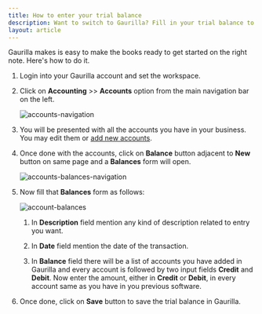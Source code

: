```yaml
---
title: How to enter your trial balance
description: Want to switch to Gaurilla? Fill in your trial balance to get your books up to date.
layout: article
---
```

Gaurilla makes is easy to make the books ready to get started on the right note. Here's how to do it.

1. Login into your Gaurilla account and set the workspace.

2. Click on **Accounting** >> **Accounts** option from the main navigation bar on the left.

	![accounts-navigation]({{site.url}}/images/navigation/accounting.png)

3. You will be presented with all the accounts you have in your business. You may edit them or [add new accounts]({{site.url}}/articles/how-to-create-custom-accounts-categories).

4. Once done with the accounts, click on **Balance** button adjacent to **New** button on same page and a **Balances** form will open.

	![accounts-balances-navigation]({{site.url}}/images/accounting/accounts-balances-navigation.png)

5. Now fill that **Balances** form as follows:

	![account-balances]({{site.url}}/images/accounting/account-balances.png)

	1. In **Description** field mention any kind of description related to entry you want.

	2. In **Date** field mention the date of the transaction.

	3. In **Balance** field there will be a list of accounts you have added in Gaurilla and every account is followed by two input fields **Credit** and **Debit**. Now enter the amount, either in **Credit** or **Debit**, in every account same as you have in you previous software.

6. Once done, click on **Save** button to save the trial balance in Gaurilla.

